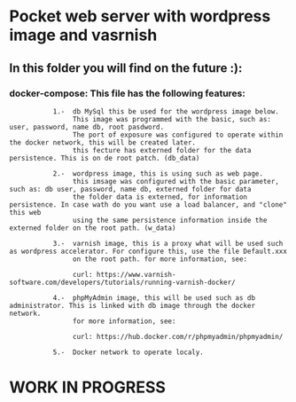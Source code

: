 # Pocket web server with wordpress image and vasrnish

## In this folder you will find on the future :):
### docker-compose: This file has the following features:
               1.-  db MySql this be used for the wordpress image below.
                    This image was programmed with the basic, such as: user, password, name db, root pasdword.
                    The port of exposure was configured to operate within  the docker network, this will be created later.
                    this fecture has externed folder for the data persistence. This is on de root patch. (db_data)
  
               2.-  wordpress image, this is using such as web page.
                    this imsage was configured with the basic parameter, such as: db user, password, name db, externed folder for data
                    the folder data is externed, for information persistence. In case wath do you want use a load balancer, and "clone" this web
                    using the same persistence information inside the externed folder on the root path. (w_data)

               3.-  varnish image, this is a proxy what will be used such as wordpress accelerator. For configure this, use the file Default.xxx
                    on the root path. for more information, see:
 
                    curl: https://www.varnish-software.com/developers/tutorials/running-varnish-docker/

               4.-  phpMyAdmin image, this will be used such as db administrator. This is linked with db image through the docker network. 
                    for more information, see:
                 
                    curl: https://hub.docker.com/r/phpmyadmin/phpmyadmin/
               
               5.-  Docker network to operate localy. 

# WORK IN PROGRESS
